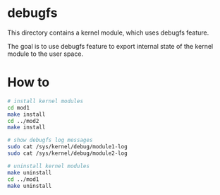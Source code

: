 # debugfs

This directory contains a kernel module, which uses 
debugfs feature.

The goal is to use debugfs feature to export
internal state of the kernel module to the user space.

# How to

```sh
# install kernel modules
cd mod1 
make install
cd ../mod2 
make install

# show debugfs log messages
sudo cat /sys/kernel/debug/module1-log
sudo cat /sys/kernel/debug/module2-log

# uninstall kernel modules
make uninstall
cd ../mod1
make uninstall
```
